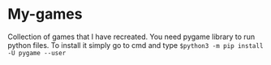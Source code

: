 # My-games
Collection of games that I have recreated.
You need pygame library to run python files.
To install it simply go to cmd and type `$python3 -m pip install -U pygame --user`
